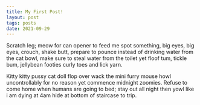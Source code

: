 ```yaml
---
title: My First Post!
layout: post
tags: posts
date: 2021-09-29
---
```

Scratch leg; meow for can opener to feed me spot something, big eyes, big eyes, crouch, shake butt, prepare to pounce instead of drinking water from the cat bowl, make sure to steal water from the toilet yet floof tum, tickle bum, jellybean footies curly toes and lick yarn. 

Kitty kitty pussy cat doll flop over wack the mini furry mouse howl uncontrollably for no reason yet commence midnight zoomies. Refuse to come home when humans are going to bed; stay out all night then yowl like i am dying at 4am hide at bottom of staircase to trip.
